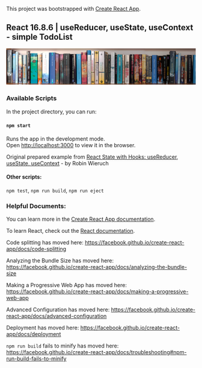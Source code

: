 This project was bootstrapped with [Create React App](https://github.com/facebook/create-react-app).

## React 16.8.6 | useReducer, useState, useContext - simple TodoList

<img src="public/images/books.jpg" width=700 alt="Panorama of library books"/>

### Available Scripts

In the project directory, you can run:

#### `npm start`

Runs the app in the development mode.<br>
Open [http://localhost:3000](http://localhost:3000) to view it in the browser.

Original prepared example from [React State with Hooks: useReducer, useState, useContext](https://www.robinwieruch.de/react-state-usereducer-usestate-usecontext/) - by Robin Wieruch

#### Other scripts:

`npm test`, `npm run build`, `npm run eject`

### Helpful Documents:

You can learn more in the [Create React App documentation](https://facebook.github.io/create-react-app/docs/getting-started).

To learn React, check out the [React documentation](https://reactjs.org/).

Code splitting has moved here: https://facebook.github.io/create-react-app/docs/code-splitting

Analyzing the Bundle Size has moved here: https://facebook.github.io/create-react-app/docs/analyzing-the-bundle-size

Making a Progressive Web App has moved here: https://facebook.github.io/create-react-app/docs/making-a-progressive-web-app

Advanced Configuration has moved here: https://facebook.github.io/create-react-app/docs/advanced-configuration

Deployment has moved here: https://facebook.github.io/create-react-app/docs/deployment

`npm run build` fails to minify has moved here: https://facebook.github.io/create-react-app/docs/troubleshooting#npm-run-build-fails-to-minify
